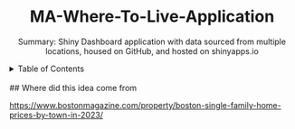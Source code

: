 <h1 align="center"> MA-Where-To-Live-Application </h1>
  <p align ="center">
  Summary: Shiny Dashboard application with data sourced from multiple locations, housed on GitHub, and hosted on shinyapps.io
  </p>
<!-- TABLE OF CONTENTS -->
<details>
  <summary>Table of Contents</summary>
  <ol>
    <li>
      <a href="#Where did this idea come from">Where did this idea come from</a>
      <ul>
        <li><a href="#built-with">Built With</a></li>
      </ul>
    </li>
    <li>
      <a href="#getting-started">Getting Started</a>
      <ul>
        <li><a href="#prerequisites">Prerequisites</a></li>
        <li><a href="#installation">Installation</a></li>
      </ul>
    </li>
    <li><a href="#usage">Usage</a></li>
    <li><a href="#roadmap">Roadmap</a></li>
    <li><a href="#contributing">Contributing</a></li>
    <li><a href="#license">License</a></li>
    <li><a href="#contact">Contact</a></li>
    <li><a href="#acknowledgments">Acknowledgments</a></li>
  </ol>
</details>

<br />
## Where did this idea come from

https://www.bostonmagazine.com/property/boston-single-family-home-prices-by-town-in-2023/
